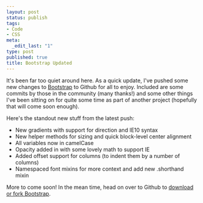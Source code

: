 ```yaml
--- 
layout: post
status: publish
tags: 
- Code
- CSS
meta: 
  _edit_last: "1"
type: post
published: true
title: Bootstrap Updated
---
```

<p>It's been far too quiet around here. As a quick update, I've pushed some new changes to <a href="http://markdotto.com/bootstrap">Bootstrap</a> to Github for all to enjoy. Included are some commits by those in the community (many thanks!) and some other things I've been sitting on for quite some time as part of another project (hopefully that will come soon enough).</p>

<p>Here's the standout new stuff from the latest push:</p>

<ul>
	<li>New gradients with support for direction and IE10 syntax</li>
	<li>New helper methods for sizing and quick block-level center alignment</li>
	<li>All variables now in camelCase</li>
	<li>Opacity added in with some lovely math to support IE</li>
	<li>Added offset support for columns (to indent them by a number of columns)</li>
	<li>Namespaced font mixins for more context and add new .shorthand mixin</li>
</ul>

<p>More to come soon! In the mean time, head on over to Github to <a href="https://github.com/markdotto/Bootstrap.less">download or fork Bootstrap</a>.</p>

